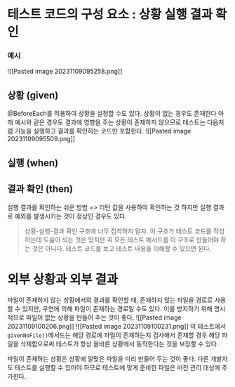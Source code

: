# 테스트 코드의 구성 요소 : 상황 실행 결과 확인
### 예시
![[Pasted image 20231109095258.png]]
## 상황 (given)
@BeforeEach를 적용하여 상황을 설정할 수도 있다.
상황이 없는 경우도 존재한다
아래 예시와 같은 경우도 결과에 영향을 주는 상황이 존재하지 않으므로 테스트는 다음처럼 기능을 실행하고 결과를 확인하는 코드만 포함한다.
![[Pasted image 20231109095509.png]]
## 실행 (when)

## 결과 확인 (then)
실행 결과를 확인하는 쉬운 방법 => 리턴 값을 사용하여 확인하는 것
하지만 실행 결과로 예외를 발생시키는 것이 정상인 경우도 있다.

> 상황-실행-결과 확인 구조에 너무 집착하지 말자. 이 구조가 테스트 코드를 작성하는데 도움이 되는 것은 맞지만 꼭 모든 테스트 메서드를 이 구조로 만들어야 하는 것은 아니다. 테스트 코드를 보고 테스트 내용을 이해할 수 있으면 된다.

# 외부 상황과 외부 결과
파일이 존재하지 않는 상황에서의 결과를 확인할 때, 존재하지 않는 파일을 경로로 사용할 수 있지만, 우연에 의해 파일이 존재하는 경로일 수도 있다. 이를 방지하기 위해 명시적으로 파일이 없는 상황을 만들어 주는 것이 좋다.
![[Pasted image 20231109100206.png]]
![[Pasted image 20231109100231.png]]
이 테스트에서 `givenNoFile()`메서드는 해당 경로에 파일이 존재하는지 검사해서 존재할 경우 해당 파일을 삭제함으로써 테스트가 항상 올바른 상황에서 동작한다는 것을 보장할 수 있다.

파일이 존재하는 상황은 상황에 알맞은 파일을 미리 만들어 두는 것이 좋다. 다른 개발자도 테스트를 실행할 수 있어야 하므로 테스트에 맞게 준비한 파일은 버전 관리 대상에 추가한다.

